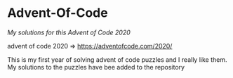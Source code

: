 # Advent-Of-Code
*My solutions for this Advent of Code 2020*

advent of code 2020 => https://adventofcode.com/2020/

This is my first year of solving advent of code puzzles
and I really like them. My solutions to the puzzles have bee added
to the repository
